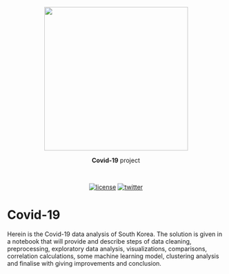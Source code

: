 <p align=center>
  <img height="333px" src="https://github.com/aurimas13/Covid-19-project/blob/main/images/covid-19-check.jpg"/>
</p>
<p align="center" > <b>Covid-19</b> project </p>
<br>
<p align=center>
<p align=center>
  <a href="https://github.com/aurimas13/Road-App/blob/main/LICENSE"><img alt="license" src="https://img.shields.io/npm/l/express"></a>
  <a href="https://twitter.com/anausedas"><img alt="twitter" src="https://img.shields.io/twitter/follow/anausedas?style=social"/></a>
</p>

# Covid-19
Herein is the Covid-19 data analysis of South Korea. The solution is given in a notebook that will provide and describe steps of data cleaning, preprocessing, exploratory data analysis, visualizations, comparisons, correlation calculations, some machine learning model, clustering analysis and finalise with giving improvements and conclusion.
